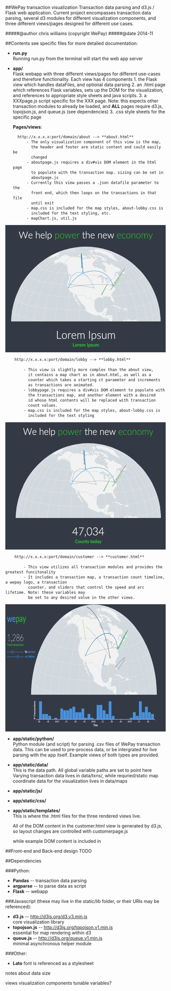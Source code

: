 ##WePay transaction visualization 
Transaction data parsing and d3.js / Flask web application. Current project encompasses transaction data parsing, several d3 modules for different visualization components, and three different views/pages designed for different use cases.

#####@author chris williams (copyright WePay)
#####@date   2014-11

##Contents 
see specific files for more detailed documentation:

* **run.py**<br>
	Running run.py from the terminal will start the web app server 

* **app/**<br>
	Flask webapp with three different views/pages for different use-cases 
	and therefore functionality. Each view has 4 components
		1. the Flask view which handles dataFiles, and optional data
		   parsing
		2. an .html page which references Flask variables, sets up the DOM for 
		   the visualization, and references to appropriate style sheets and java scripts.
		3. a XXXpage.js script specific for the XXX page. Note: this expects other transaction modules
		   to already be loaded, and **ALL** pages require d3.js, topojson.js, and queue.js (see dependencies)
		3. .css style sheets for the specific page

	**Pages/views**:

		http://x.x.x.x:port/domain/about --> **about.html**
			- The only visualization component of this view is the map,
			  the header and footer are static content and could easily be 
			  changed
			- aboutpage.js requires a div#vis DOM element in the html page
			  to populate with the transaction map. sizing can be set in
			  aboutpage.js
			- Currently this view passes a .json datafile parameter to the 
			  front end, which then loops on the transactions in that file
			  until exit
			- map.css is included for the map styles, about-lobby.css is 
			  included for the text styling, etc.
			- mapChart.js, util.js 

<a href="#"><img src="https://github.com/williaster/wepay_transactions/blob/master/app/static/imgs/about.png" align="center" height="400" width="auto" ></a>

		http://x.x.x.x:port/domain/lobby --> **lobby.html**
			
			- This view is slightly more complex than the about view, 
			  it contains a map chart as in about.html, as well as a 
			  counter which takes a starting ct parameter and increments 
			  as transactions are animated. 
			- lobbypage.js requires a div#vis DOM element to populate with
			  the transactions map, and another element with a desired
			  id whose html contents will be replaced with transaction 
			  count values.
			- map.css is included for the map styles, about-lobby.css is 
			  included for the text styling

<a href="#"><img src="https://github.com/williaster/wepay_transactions/blob/master/app/static/imgs/lobby.png" align="center" height="400" width="auto" ></a>

		http://x.x.x.x:port/domain/customer --> **customer.html** 

			- This view utilizes all transaction modules and provides the greatest funcitonality
			- It includes a transaction map, a transaction count timeline, a wepay logo, a transaction
			  counter, and sliders that control the speed and arc lifetime. Note: these variables may
			  be set to any desired value in the other views.

<a href="#"><img src="https://github.com/williaster/wepay_transactions/blob/master/app/static/imgs/customer.png" align="center" height="400" width="auto" ></a>
	
* **app/static/python/**<br>
	Python module (and script) for parsing .csv files of WePay transaction 
	data. This can be used to pre-process data, or be intergrated for live 
	parsing with the app itself. Example views of both types are provided.

* **app/static/data/**<br>
	This is the data path. All global variable paths are set to point here 
	Varying transaction data lives in data/txns/, while requried/static map 
	coordinate data for the visualization lives in data/maps

* **app/static/js/**<br>

* **app/static/css/**<br>

* **app/static/templates/**<br>
	This is where the .html files for the three rendered views live.
	
	All of the DOM content in the customer.html view is generated by d3.js,
	so layout changes are controlled with customerpage.js

	while example DOM content is included in


##Front-end and Back-end design
TODO

##Dependencies

###Python:
* **Pandas** -- transaction data parsing
* **argparse** -- to parse data as script
* **Flask** -- webapp

###Javascript (these may live in the static/lib folder, or their URIs may be referenced):
* **d3.js** -- http://d3js.org/d3.v3.min.js<br>core visualization library
* **topojson.js** -- http://d3js.org/topojson.v1.min.js<br>essential for map rendering within d3
* **queue.js** -- http://d3js.org/queue.v1.min.js<br>minimal asynchronous helper module

###Other:
* **Lato** font is referenced as a stylesheet

notes about data size

views
visualization components
tunable variables?
